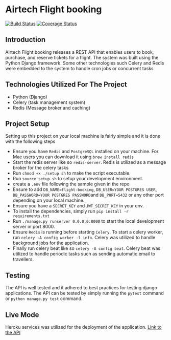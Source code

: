 # Airtech Flight booking

[![Build Status](https://travis-ci.org/johnchuks/flight-booking.svg?branch=develop)](https://travis-ci.org/johnchuks/flight-booking)
[![Coverage Status](https://coveralls.io/repos/github/johnchuks/flight-booking/badge.svg?branch=develop)](https://coveralls.io/github/johnchuks/flight-booking?branch=develop)


## Introduction
Airtech Flight booking releases a REST API that enables users to book, purchase, and reserve tickets for a flight. The system was built using the Python Django framework. Some other technologies such Celery and Redis were embedded to the system to handle cron jobs or concurrent tasks



## Technologies Utilized For The Project
- Python (Django)
- Celery (task management system)
- Redis (Message broker and caching)


## Project Setup
Setting up this project on your local machine is fairly simple and it is done with the following steps
- Ensure you have `Redis` and `PostgreSQL` installed on your machine. For Mac users you can download it using `brew install redis`
- Start the redis server like so `redis-server`. Redis is utilized as a message broker for the celery tasks
- Run `chmod +x ./setup.sh` to make the script executable.
- Run `source setup.sh` to setup your development environment.
- create a `.env` file following the sample given in the repo
- Ensure to add ```DB_NAME=flight-booking```, `DB_USER=YOUR POSTGRES USER`, `DB_PASSWORD=YOUR POSTGRES PASSWORD`and `DB_PORT=5432` or any other port depending on your local machine.
- Ensure you have a `SECRET_KEY` and `JWT_SECRET_KEY` in your env.
- To install the dependencies, simply run `pip install -r requirements.txt`
- Run `./manage.py runserver 0.0.0.0:8000` to start the local development server in port 8000.
- Ensure `Redis` is running before starting `Celery`. To start a celery worker, run `celery -A config worker -l info`. Celery was utilized to handle background jobs for the application.
- Finally run celery beat like so `celery -A config beat`. Celery beat was utilized to handle periodic tasks such as sending automatic email to travellers.


## Testing
The API is well tested and it adhered to best practices for testing django applications. The API can be tested by simply running the `pytest` command or `python manage.py test` command.

## Live Mode
Heroku services was utilized for the deployment of the application. [Link to the API](https://airtechflightbooking.herokuapp.com/api/v1/)


